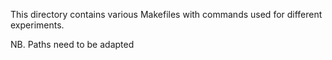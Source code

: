 This directory contains various Makefiles with commands used for different experiments.

NB. Paths need to be adapted
